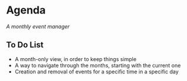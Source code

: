 # Agenda

_A monthly event manager_

## To Do List

- A month-only view, in order to keep things simple
- A way to navigate through the months, starting with the current one
- Creation and removal of events for a specific time in a specific day
